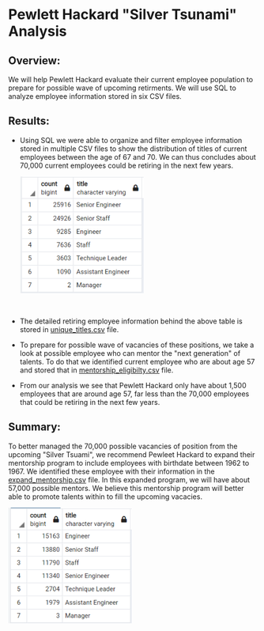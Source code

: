 # Pewlett Hackard "Silver Tsunami" Analysis

## Overview:
We will help Pewlett Hackard evaluate their current employee population to prepare for possible wave of upcoming retirments.  We will use SQL to analyze employee information stored in six CSV files.  

## Results:
* Using SQL we were able to organize and filter employee information stored in multiple CSV files to show the distribution of titles of current employees between the age of 67 and 70.  We can thus concludes about 70,000 current employees could be retiring in the next few years.

   <img src = "retiring_titles.PNG" width = "250px">
<br>

* The detailed retiring employee information behind the above table is stored in [unique_titles.csv](Data/unique_titles.csv) file.

* To prepare for possible wave of vacancies of these positions, we take a look at possible employee who can mentor the "next generation" of talents.  To do that we identified current employee who are about age 57 and stored that in [mentorship_eligibilty.csv](Data/unique_titles.csv) file.

* From our analysis we see that Pewlett Hackard only have about 1,500 employees that are around age 57, far less than the 70,000 employees that could be retiring in the next few years.

## Summary:
To better managed the 70,000 possible vacancies of position from the upcoming "Silver Tsuami", we recommend Pewleet Hackard to expand their mentorship program to include employees with birthdate between 1962 to 1967.  We identified these employee with their information in the [expand_mentorship.csv](Data/expand_mentorship.csv) file.  In this expanded program, we will have about 57,000 possible mentors.  We believe this mentorship program will better able to promote talents within to fill the upcoming vacacies.

<img src = "expand_mentorship.png" width="250px">